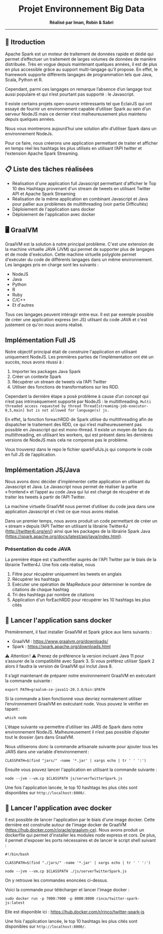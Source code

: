 <h1 align="center">
    Projet Environnement Big Data
</h1>

<p align="center">
  <strong>Réalisé par Iman, Robin & Sabri</strong><br>
</p>

*******************

## 📖 Itroduction

Apache Spark est un moteur de traitement de données rapide et dédié qui permet d’effectuer un traitement de larges volumes de données de manière distribuée. Très en vogue depuis maintenant quelques années, il est de plus en plus accessible grâce au support multi-langage qu’il propose. En effet, le framework supporte différents langages de programmation tels que Java, Scala, Python et R. 

Cependant, parmi ces langages on remarque l’absence d’un langage tout aussi populaire et qui n’est pourtant pas supporté : le Javascript. 

Il existe certains projets open-source intéressants tel que EclairJS qui ont essayé de fournir un environnement capable d’utiliser Spark au sein d’un serveur NodeJS mais ce dernier n’est malheureusement plus maintenu depuis quelques années. 

Nous vous montrerons aujourd’hui une solution afin d’utiliser Spark dans un environnement NodeJs. 

Pour ce faire, nous créerons une application permettant de traiter et afficher en temps réel les hashtags les plus utilisés en utilisant l’API twitter et l’extension Apache Spark Streaming. 

## 📋 Liste des tâches réalisées

* Réalisation d'une application full Javascript permettant d'afficher le Top 10 des Hashtags provenant d'un stream de tweets en utilisant Twitter API et Apache Spark Streaming
* Réalisation de la même application en combinant Javascript et Java pour pallier aux problèmes de multithreading (voir partie Difficultés)
* Déploiement de l'application sans docker
* Déploiement de l'application avec docker

## 🖥️ GraalVM

GraalVM est la solution à notre principal problème. C'est une extension de la machine virtuelle JAVA (JVM) qui permet de supporter plus de langages et de mode d'exécution. Cette machine virtuelle polyglote permet d'exécuter du code de différents langages dans un même environnement. Les langages pris en charge sont les suivants :
* NodeJS
* Java
* Python
* R
* Ruby
* C/C++
* Et d'autres

Tous ces langages peuvent intéragir entre eux. Il est par exemple possible de créer une application express (en JS) utilsant du code JAVA et c'est justement ce qu'on nous avons réalisé.

## Implémentation Full JS

Notre objectif principal était de construire l'application en utilisant uniquement NodeJS.
Les premières parties de l’implémentation ont été un succès, nous avons réussi à :
1) Importer les packages Java Spark
2) Créer un contexte Spark
3) Récupérer un stream de tweets via l’API Twitter
4) Utiliser des fonctions de transformations sur les RDD.

Cependant la dernière étape a posé problème à cause d’un concept qui n’est pas intrinsèquement supporté par NodeJS : le multithreading.
```Multi threaded access requested by thread Thread[streaming-job-executor-0,5,main] but is not allowed for language(s) js.```

En effet, la fonction foreachRDD de Spark utilise du multithreading afin de dispatcher le traitement des RDD, ce qui n’est malheureusement pas possible en Javascript qui est mono-thread.
Il existe un moyen de faire du multithreading, en utilisant les workers, qui est présent dans les dernières versions de NodeJS mais cela ne compense pas le problème.

Vous trouverez dans le repo le fichier sparkFullJs.js qui comporte le code en full JS de l’application.

## Implémentation JS/Java

Nous avons donc décider d’implémenter cette application en utilisant du Javascript et Java. Le Javascript nous permet de réaliser la partie « frontend » et l’appel au code Java qui lui est chargé de récupérer et de traiter les tweets à partir de l’API Twitter. 

La machine virtuelle GraalVM nous permet d’utiliser du code java dans une application Javascript et c’est ce que nous avons réalisé. 

Dans un premier temps, nous avons produit un code permettant de créer un « stream » depuis l’API Twitter en utilisant la librairie Twitter4J (http://twitter4j.org/en/) ainsi que les packages de la librairie Spark Java (https://spark.apache.org/docs/latest/api/java/index.html).

### Présentation du code JAVA

La première étape est s'authentifier auprès de l'API Twitter par le biais de la librairie Twitter4J. Une fois cela réalisé, nous 

1. Filtre pour récupérer uniquement les tweets en anglais
2. Récupérer les hashtags
3. Exécuter une opération de MapReduce pour déterminer le nombre de citations de chaque hashtag
4. Tri des hashtags par nombre de citations
5. Application d'un forEachRDD pour récupérer les 10 hashtags les plus cités

## 🚀 Lancer l'application sans docker

Premièrement, il faut installer GraalVM et Spark grâce aux liens suivants : 
* GraalVM : https://www.graalvm.org/downloads/
* Spark : https://spark.apache.org/downloads.html

⚠️ Attention ! ⚠️ Prenez de préférence la version incluant Java 11 pour s’assurer de la compatibilité avec Spark 3. Si vous préférez utiliser Spark 2 alors il faudra la version de GraalVM qui inclut Java 8. 

Il s’agit maintenant de préparer notre environnement GraalVM en exécutant la commande suivante : 

```export PATH=graalvm-ce-java11-20.3.0/bin:$PATH```

Si la commande a bien fonctionné vous devriez normalement utiliser l’environnement GraalVM en exécutant node. Vous pouvez le vérifier en tapant : 

```which node``` 

L’étape suivante va permettre d’utiliser les JARS de Spark dans notre environnement NodeJS. Malheureusement il n’est pas possible d’ajouter tout le dossier /jars dans GraalVM. 

Nous utiliserons donc la commande artisanale suivante pour ajouter tous les JARS dans une variable d’environnement : 

```CLASSPATH=$(find "jars/" -name '*.jar' | xargs echo | tr ' ' ':')```

Ensuite vous pouvez lancer l'application en utilisant la commande suivante :

```node --jvm --vm.cp $CLASSPATH js/serverTwitterSpark.js```

Une fois l'application lancée, le top 10 hashtags les plus cités sont disponibles sur `http://localhost:8000/`.

## 🐳 Lancer l'application avec docker

Il est possible de lancer l'application par le biais d'une image docker. Cette dernière est construite autour de l'image docker de GraalVM (https://hub.docker.com/r/oracle/graalvm-ce). Nous avons produit un dockerfile qui permet d'installer les modules node express et cors. De plus, il permet d'exposer les ports nécessaires et de lancer le script shell suivant : 
```
#!/bin/bash

CLASSPATH=$(find "./jars/" -name '*.jar' | xargs echo | tr ' ' ':')

node --jvm --vm.cp $CLASSPATH ./js/serverTwitterSpark.js
```
On y retrouve les commandes enoncées ci-dessus.

Voici la commande pour télécharger et lancer l'image docker :

```sudo docker run -p 7000:7000 -p 8000:8000 rinco/twitter-spark-js:latest```

Elle est disponible ici : https://hub.docker.com/r/rinco/twitter-spark-js

Une fois l'application lancée, le top 10 hashtags les plus cités sont disponibles sur `http://localhost:8000/`.

